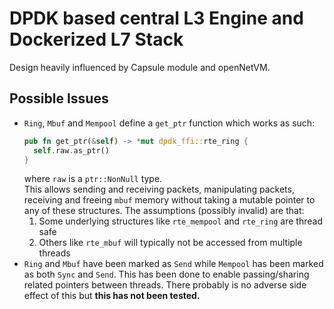 # DPDK based central L3 Engine and Dockerized L7 Stack

Design heavily influenced by Capsule module and openNetVM.

## Possible Issues

- `Ring`, `Mbuf` and `Mempool` define a `get_ptr` function which works as such:
  ```Rust
  pub fn get_ptr(&self) -> *mut dpdk_ffi::rte_ring {
  	self.raw.as_ptr()
  }
  ```
  where `raw` is a `ptr::NonNull` type.</br>
  This allows sending and receiving packets, manipulating packets, receiving and freeing `mbuf` memory without taking a mutable pointer to any of these structures. The assumptions (possibly invalid) are that:
  1. Some underlying structures like `rte_mempool` and `rte_ring` are thread safe
  2. Others like `rte_mbuf` will typically not be accessed from multiple threads
- `Ring` and `Mbuf` have been marked as `Send` while `Mempool` has been marked as both `Sync` and `Send`. This has been done to enable passing/sharing related pointers between threads. There probably is no adverse side effect of this but **this has not been tested.**
